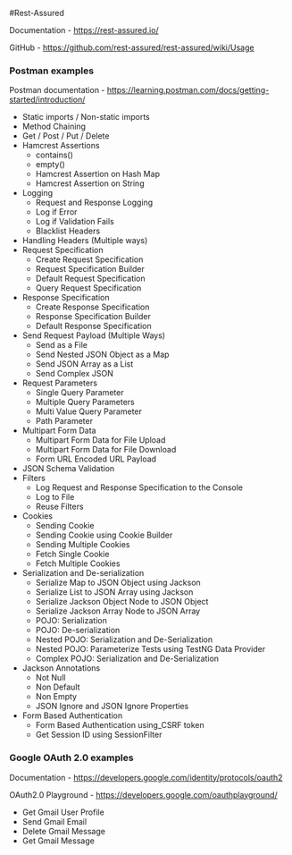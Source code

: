 #Rest-Assured

Documentation - https://rest-assured.io/

GitHub - https://github.com/rest-assured/rest-assured/wiki/Usage

### Postman examples
Postman documentation - https://learning.postman.com/docs/getting-started/introduction/

* Static imports / Non-static imports
* Method Chaining
* Get / Post / Put / Delete
* Hamcrest Assertions
  - contains()
  - empty()
  - Hamcrest Assertion on Hash Map
  - Hamcrest Assertion on String
* Logging
  - Request and Response Logging
  - Log if Error
  - Log if Validation Fails
  - Blacklist Headers
* Handling Headers (Multiple ways)
* Request Specification
  - Create Request Specification
  - Request Specification Builder
  - Default Request Specification
  - Query Request Specification
* Response Specification
  - Create Response Specification
  - Response Specification Builder
  - Default Response Specification
* Send Request Payload (Multiple Ways)
  - Send as a File
  - Send Nested JSON Object as a Map
  - Send JSON Array as a List
  - Send Complex JSON
* Request Parameters
  - Single Query Parameter
  - Multiple Query Parameters
  - Multi Value Query Parameter
  - Path Parameter
* Multipart Form Data
  - Multipart Form Data for File Upload
  - Multipart Form Data for File Download
  - Form URL Encoded URL Payload
* JSON Schema Validation
* Filters
  - Log Request and Response Specification to the Console
  - Log to File
  - Reuse Filters
* Cookies
  - Sending Cookie
  - Sending Cookie using Cookie Builder
  - Sending Multiple Cookies
  - Fetch Single Cookie
  - Fetch Multiple Cookies
* Serialization and De-serialization
  - Serialize Map to JSON Object using Jackson
  - Serialize List to JSON Array using Jackson
  - Serialize Jackson Object Node to JSON Object
  - Serialize Jackson Array Node to JSON Array
  - POJO: Serialization
  - POJO: De-serialization
  - Nested POJO: Serialization and De-Serialization
  - Nested POJO: Parameterize Tests using TestNG Data Provider
  - Complex POJO: Serialization and De-Serialization
* Jackson Annotations
  - Not Null
  - Non Default
  - Non Empty
  - JSON Ignore and JSON Ignore Properties
* Form Based Authentication
  - Form Based Authentication using_CSRF token
  - Get Session ID using SessionFilter

### Google OAuth 2.0 examples
Documentation - https://developers.google.com/identity/protocols/oauth2

OAuth2.0 Playground - https://developers.google.com/oauthplayground/

* Get Gmail User Profile
* Send Gmail Email
* Delete Gmail Message
* Get Gmail Message